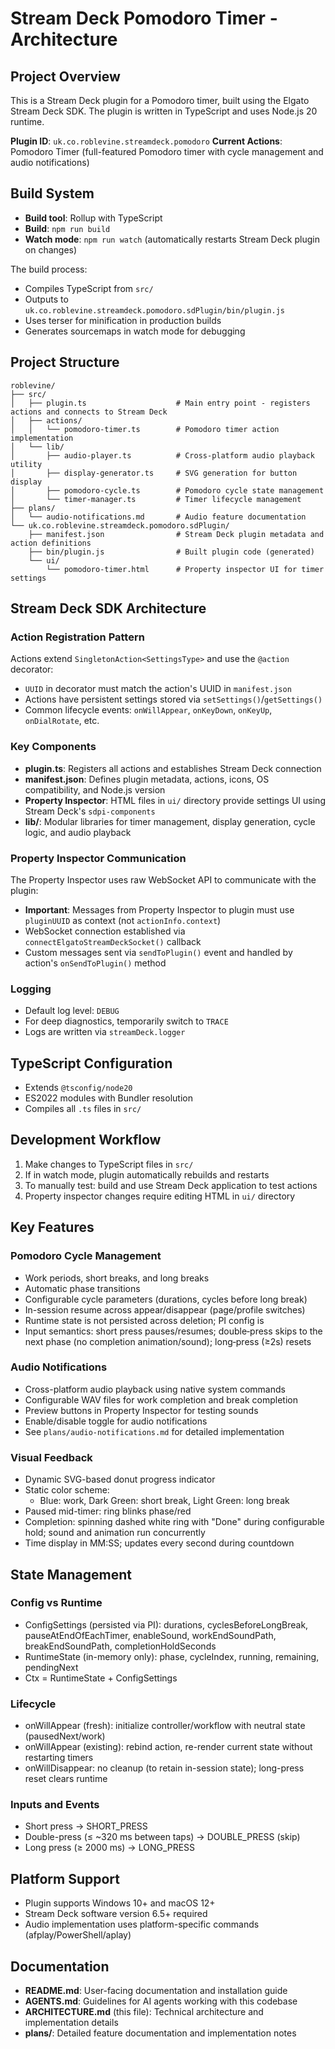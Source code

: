 # Stream Deck Pomodoro Timer - Architecture

## Project Overview

This is a Stream Deck plugin for a Pomodoro timer, built using the Elgato Stream Deck SDK. The plugin is written in TypeScript and uses Node.js 20 runtime.

**Plugin ID**: `uk.co.roblevine.streamdeck.pomodoro`
**Current Actions**: Pomodoro Timer (full-featured Pomodoro timer with cycle management and audio notifications)

## Build System

* **Build tool**: Rollup with TypeScript
* **Build**: `npm run build`
* **Watch mode**: `npm run watch` (automatically restarts Stream Deck plugin on changes)

The build process:

* Compiles TypeScript from `src/`
* Outputs to `uk.co.roblevine.streamdeck.pomodoro.sdPlugin/bin/plugin.js`
* Uses terser for minification in production builds
* Generates sourcemaps in watch mode for debugging

## Project Structure

```
roblevine/
├── src/
│   ├── plugin.ts                    # Main entry point - registers actions and connects to Stream Deck
│   ├── actions/
│   │   └── pomodoro-timer.ts        # Pomodoro timer action implementation
│   └── lib/
│       ├── audio-player.ts          # Cross-platform audio playback utility
│       ├── display-generator.ts     # SVG generation for button display
│       ├── pomodoro-cycle.ts        # Pomodoro cycle state management
│       └── timer-manager.ts         # Timer lifecycle management
├── plans/
│   └── audio-notifications.md       # Audio feature documentation
└── uk.co.roblevine.streamdeck.pomodoro.sdPlugin/
    ├── manifest.json                # Stream Deck plugin metadata and action definitions
    ├── bin/plugin.js                # Built plugin code (generated)
    └── ui/
        └── pomodoro-timer.html      # Property inspector UI for timer settings
```

## Stream Deck SDK Architecture

### Action Registration Pattern

Actions extend `SingletonAction<SettingsType>` and use the `@action` decorator:

* `UUID` in decorator must match the action's UUID in `manifest.json`
* Actions have persistent settings stored via `setSettings()`/`getSettings()`
* Common lifecycle events: `onWillAppear`, `onKeyDown`, `onKeyUp`, `onDialRotate`, etc.

### Key Components

* **plugin.ts**: Registers all actions and establishes Stream Deck connection
* **manifest.json**: Defines plugin metadata, actions, icons, OS compatibility, and Node.js version
* **Property Inspector**: HTML files in `ui/` directory provide settings UI using Stream Deck's `sdpi-components`
* **lib/**: Modular libraries for timer management, display generation, cycle logic, and audio playback

### Property Inspector Communication

The Property Inspector uses raw WebSocket API to communicate with the plugin:

* **Important**: Messages from Property Inspector to plugin must use `pluginUUID` as context (not `actionInfo.context`)
* WebSocket connection established via `connectElgatoStreamDeckSocket()` callback
* Custom messages sent via `sendToPlugin()` event and handled by action's `onSendToPlugin()` method

### Logging

- Default log level: `DEBUG`
- For deep diagnostics, temporarily switch to `TRACE`
- Logs are written via `streamDeck.logger`

## TypeScript Configuration

* Extends `@tsconfig/node20`
* ES2022 modules with Bundler resolution
* Compiles all `.ts` files in `src/`

## Development Workflow

1. Make changes to TypeScript files in `src/`
2. If in watch mode, plugin automatically rebuilds and restarts
3. To manually test: build and use Stream Deck application to test actions
4. Property inspector changes require editing HTML in `ui/` directory

## Key Features

### Pomodoro Cycle Management

- Work periods, short breaks, and long breaks
- Automatic phase transitions
- Configurable cycle parameters (durations, cycles before long break)
- In-session resume across appear/disappear (page/profile switches)
- Runtime state is not persisted across deletion; PI config is
 - Input semantics: short press pauses/resumes; double‑press skips to the next phase (no completion animation/sound); long‑press (≥2s) resets

### Audio Notifications

* Cross-platform audio playback using native system commands
* Configurable WAV files for work completion and break completion
* Preview buttons in Property Inspector for testing sounds
* Enable/disable toggle for audio notifications
* See `plans/audio-notifications.md` for detailed implementation

### Visual Feedback

- Dynamic SVG-based donut progress indicator
- Static color scheme:
  - Blue: work, Dark Green: short break, Light Green: long break
- Paused mid-timer: ring blinks phase/red
- Completion: spinning dashed white ring with "Done" during configurable hold; sound and animation run concurrently
- Time display in MM:SS; updates every second during countdown

## State Management

### Config vs Runtime

- ConfigSettings (persisted via PI): durations, cyclesBeforeLongBreak, pauseAtEndOfEachTimer, enableSound, workEndSoundPath, breakEndSoundPath, completionHoldSeconds
- RuntimeState (in-memory only): phase, cycleIndex, running, remaining, pendingNext
- Ctx = RuntimeState + ConfigSettings

### Lifecycle

- onWillAppear (fresh): initialize controller/workflow with neutral state (pausedNext/work)
- onWillAppear (existing): rebind action, re-render current state without restarting timers
- onWillDisappear: no cleanup (to retain in-session state); long-press reset clears runtime

### Inputs and Events

- Short press → SHORT_PRESS
- Double-press (≤ ~320 ms between taps) → DOUBLE_PRESS (skip)
- Long press (≥ 2000 ms) → LONG_PRESS

## Platform Support

* Plugin supports Windows 10+ and macOS 12+
* Stream Deck software version 6.5+ required
* Audio implementation uses platform-specific commands (afplay/PowerShell/aplay)

## Documentation

* **README.md**: User-facing documentation and installation guide
* **AGENTS.md**: Guidelines for AI agents working with this codebase
* **ARCHITECTURE.md** (this file): Technical architecture and implementation details
* **plans/**: Detailed feature documentation and implementation notes
